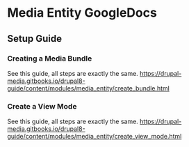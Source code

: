 # Media Entity GoogleDocs

## Setup Guide
### Creating a Media Bundle
See this guide, all steps are exactly the same.
https://drupal-media.gitbooks.io/drupal8-guide/content/modules/media_entity/create_bundle.html

### Create a View Mode
See this guide, all steps are exactly the same.
https://drupal-media.gitbooks.io/drupal8-guide/content/modules/media_entity/create_view_mode.html
